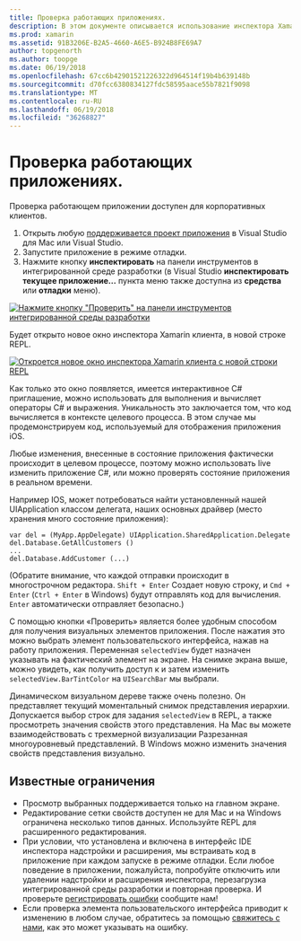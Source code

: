 ```yaml
---
title: Проверка работающих приложениях.
description: В этом документе описывается использование инспектора Xamarin для проверки приложения. Он также описываются ограничения средства Xamarin инспектора.
ms.prod: xamarin
ms.assetid: 91B3206E-B2A5-4660-A6E5-B924B8FE69A7
author: topgenorth
ms.author: toopge
ms.date: 06/19/2018
ms.openlocfilehash: 67cc6b42901521226322d964514f19b4b639148b
ms.sourcegitcommit: d70fcc6380834127fdc58595aace55b7821f9098
ms.translationtype: MT
ms.contentlocale: ru-RU
ms.lasthandoff: 06/19/2018
ms.locfileid: "36268827"
---
```

# <a name="inspecting-live-applications"></a>Проверка работающих приложениях.

Проверка работающем приложении доступен для корпоративных клиентов.

1. Открыть любую [поддерживается проект приложения](~/tools/inspector/install.md#supported-platforms) в Visual Studio для Mac или Visual Studio.
1. Запустите приложение в режиме отладки.
1. Нажмите кнопку **инспектировать** на панели инструментов в интегрированной среде разработки (в Visual Studio **инспектировать текущее приложение...**  пункта меню также доступна из **средства** или **отладки** меню).

[![](inspect-images/mac-heres-the-button.png "Нажмите кнопку \"Проверить\" на панели инструментов интегрированной среды разработки")](inspect-images/mac-heres-the-button.png#lightbox)

Будет открыто новое окно инспектора Xamarin клиента, в новой строке REPL.

[![](inspect-images/inspector-0.7.0-map-inspect-small.png "Откроется новое окно инспектора Xamarin клиента с новой строки REPL")](inspect-images/inspector-0.7.0-map-inspect.png#lightbox)

Как только это окно появляется, имеется интерактивное C# приглашение, можно использовать для выполнения и вычисляет операторы C# и выражения. Уникальность это заключается том, что код вычисляется в контексте целевого процесса. В этом случае мы продемонстрируем код, используемый для отображения приложения iOS.

Любые изменения, внесенные в состояние приложения фактически происходит в целевом процессе, поэтому можно использовать live изменить приложение C#, или можно проверять состояние приложения в реальном времени.

Например IOS, может потребоваться найти установленный нашей UIApplication классом делегата, наших основных драйвер (место хранения много состояние приложения):

    var del = (MyApp.AppDelegate) UIApplication.SharedApplication.Delegate
    del.Database.GetAllCustomers ()
    ...
    del.Database.AddCustomer (...)

(Обратите внимание, что каждой отправки происходит в многострочном редактора. `Shift + Enter` Создает новую строку, и `Cmd + Enter` (`Ctrl + Enter` в Windows) будут отправлять код для вычисления. `Enter` автоматически отправляет безопасно.)

С помощью кнопки «Проверить» является более удобным способом для получения визуальных элементов приложения. После нажатия это можно выбрать элемент пользовательского интерфейса, нажав на работу приложения. Переменная `selectedView` будет назначен указывать на фактический элемент на экране. На снимке экрана выше, можно увидеть, как получить доступ к и затем изменить `selectedView.BarTintColor` на `UISearchBar` мы выбрали.

Динамическом визуальном дереве также очень полезно. Он представляет текущий моментальный снимок представления иерархии. Допускается выбор строк для задания `selectedView` в REPL, а также просмотреть значения свойств этого представления. На Mac вы можете взаимодействовать с трехмерной визуализации Разрезанная многоуровневый представлений. В Windows можно изменить значения свойств представления визуально.

## <a name="known-limitations"></a>Известные ограничения

 - Просмотр выбранных поддерживается только на главном экране.
 - Редактирование сетки свойств доступен не для Mac и на Windows ограничена несколько типов данных. Используйте REPL для расширенного редактирования.
 - При условии, что установлена и включена в интерфейс IDE инспектора надстройки и расширения, мы встраивать код в приложение при каждом запуске в режиме отладки. Если любое поведение в приложении, пожалуйста, попробуйте отключить или удалении надстройки и расширения инспектора, перезагрузка интегрированной среды разработки и повторная проверка. И проверьте [регистрировать ошибки](~/tools/inspector/install.md#reporting-bugs) сообщите нам!
 - Если проверка элемента пользовательского интерфейса приводит к изменению в любом случае, обратитесь за помощью [свяжитесь с нами](~/tools/inspector/install.md#reporting-bugs), как это может указывать на ошибку.


